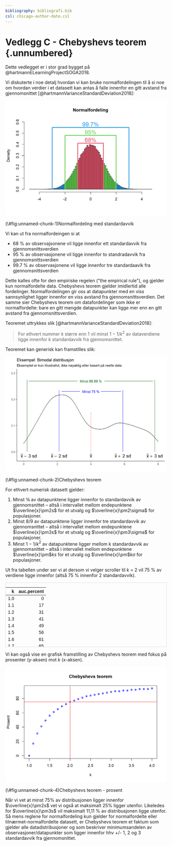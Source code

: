 ```yaml
---
bibliography: bibliografi.bib  
csl: chicago-author-date.csl
---
```

# Vedlegg C - Chebyshevs teorem {.unnumbered}

Dette vedlegget er i stor grad bygget på @hartmannELearningProjectSOGA2018.

Vi diskuterte i noe detalj hvordan vi kan bruke normalfordelingen til å si noe om hvordan verdier i et datasett kan antas å falle innenfor en gitt avstand fra gjennomsnittet [@hartmannVarianceStandardDeviation2018]:

<div class="figure">
<img src="XX_Vedlegg_C_Chebyshev_files/figure-html/unnamed-chunk-1-1.png" alt="Normalfordeling med standardavvik" width="672" />
<p class="caption">(\#fig:unnamed-chunk-1)Normalfordeling med standardavvik</p>
</div>

Vi kan ut fra normalfordeingen si at

* 68 % av observajsonene vil ligge innenfor ett standardavvik fra gjennomsnittsverdien
* 95 % av observasjonene vil ligge innenfor to standradavvik fra gjennomsnittsverdien
* 99.7 % av observasjonene vil ligge innenfor tre standardaavik fra gjennomsnittsverdien

Dette kalles ofte for den empiriske regelen ("the empirical rule"), og gjelder kun normalfordelte data. Chebyshevs teorem gjelder imidlertid alle fordelinger. Normalfordelingen gir oss at datapunkter med en viss sannsynlighet ligger innenfor en viss avstand fra gjennomsnittsverdien. Det samme sier Chebyshevs teorem om datafordelinger som ikke er normalfordelte: bare en gitt mengde datapunkter kan ligge mer enn en gitt avstand fra gjennomsnittsverdien. 

Teoremet uttrykkes slik [@hartmannVarianceStandardDeviation2018]: 

> For ethvert nummer *k* større enn 1 vil minst  $1-1/$*k*$^2$ av dataverdiene ligge innenfor *k* standardavvik fra gjennomsnittet.

Teoremet kan generisk kan framstilles slik:

<div class="figure">
<img src="XX_Vedlegg_C_Chebyshev_files/figure-html/unnamed-chunk-2-1.png" alt="Chebyshevs teorem" width="672" />
<p class="caption">(\#fig:unnamed-chunk-2)Chebyshevs teorem</p>
</div>

For ethvert numerisk datasett gjelder:

1. Minst ¾ av datapunktene ligger innenfor to standardavvik av gjennomsnittet – altså i intervallet mellom endepunktene $\overline{x}\pm2s$ for et utvalg og $\overline{x}\pm2\sigma$ for populasjoner. 
2. Minst 8/9 av datapunktene ligger innenfor tre standardavvik av gjennomsnittet – altså i intervallet mellom endepunktene $\overline{x}\pm3s$ for et utvalg og $\overline{x}\pm3\sigma$ for populasjoner.
3. Minst $1-1/$*k*$^2$ av datapunktene ligger mellom k standardavvik av gjennomsnittet – altså i intervallet mellom endepunktene $\overline{x}\pm$*k*$s$ for et utvalg og $\overline{x}\pm$*k*$\sigma$ for populasjoner.

Ut fra tabellen under ser vi at dersom vi velger scroller til *k* = 2 vil 75 % av verdiene ligge innenfor (altså 75 % innenfor 2 standardavvik). 

<div style="border: 1px solid #ddd; padding: 0px; overflow-y: scroll; height:200px; "><table class="table table-striped lightable-paper" style='width: auto !important; margin-left: auto; margin-right: auto; font-family: "Arial Narrow", arial, helvetica, sans-serif; margin-left: auto; margin-right: auto;'>
 <thead>
  <tr>
   <th style="text-align:right;position: sticky; top:0; background-color: #FFFFFF;"> k </th>
   <th style="text-align:right;position: sticky; top:0; background-color: #FFFFFF;"> auc.percent </th>
  </tr>
 </thead>
<tbody>
  <tr>
   <td style="text-align:right;"> 1.0 </td>
   <td style="text-align:right;"> 0 </td>
  </tr>
  <tr>
   <td style="text-align:right;"> 1.1 </td>
   <td style="text-align:right;"> 17 </td>
  </tr>
  <tr>
   <td style="text-align:right;"> 1.2 </td>
   <td style="text-align:right;"> 31 </td>
  </tr>
  <tr>
   <td style="text-align:right;"> 1.3 </td>
   <td style="text-align:right;"> 41 </td>
  </tr>
  <tr>
   <td style="text-align:right;"> 1.4 </td>
   <td style="text-align:right;"> 49 </td>
  </tr>
  <tr>
   <td style="text-align:right;"> 1.5 </td>
   <td style="text-align:right;"> 56 </td>
  </tr>
  <tr>
   <td style="text-align:right;"> 1.6 </td>
   <td style="text-align:right;"> 61 </td>
  </tr>
  <tr>
   <td style="text-align:right;"> 1.7 </td>
   <td style="text-align:right;"> 65 </td>
  </tr>
  <tr>
   <td style="text-align:right;"> 1.8 </td>
   <td style="text-align:right;"> 69 </td>
  </tr>
  <tr>
   <td style="text-align:right;"> 1.9 </td>
   <td style="text-align:right;"> 72 </td>
  </tr>
  <tr>
   <td style="text-align:right;"> 2.0 </td>
   <td style="text-align:right;"> 75 </td>
  </tr>
  <tr>
   <td style="text-align:right;"> 2.1 </td>
   <td style="text-align:right;"> 77 </td>
  </tr>
  <tr>
   <td style="text-align:right;"> 2.2 </td>
   <td style="text-align:right;"> 79 </td>
  </tr>
  <tr>
   <td style="text-align:right;"> 2.3 </td>
   <td style="text-align:right;"> 81 </td>
  </tr>
  <tr>
   <td style="text-align:right;"> 2.4 </td>
   <td style="text-align:right;"> 83 </td>
  </tr>
  <tr>
   <td style="text-align:right;"> 2.5 </td>
   <td style="text-align:right;"> 84 </td>
  </tr>
  <tr>
   <td style="text-align:right;"> 2.6 </td>
   <td style="text-align:right;"> 85 </td>
  </tr>
  <tr>
   <td style="text-align:right;"> 2.7 </td>
   <td style="text-align:right;"> 86 </td>
  </tr>
  <tr>
   <td style="text-align:right;"> 2.8 </td>
   <td style="text-align:right;"> 87 </td>
  </tr>
  <tr>
   <td style="text-align:right;"> 2.9 </td>
   <td style="text-align:right;"> 88 </td>
  </tr>
  <tr>
   <td style="text-align:right;"> 3.0 </td>
   <td style="text-align:right;"> 89 </td>
  </tr>
  <tr>
   <td style="text-align:right;"> 3.1 </td>
   <td style="text-align:right;"> 90 </td>
  </tr>
  <tr>
   <td style="text-align:right;"> 3.2 </td>
   <td style="text-align:right;"> 90 </td>
  </tr>
  <tr>
   <td style="text-align:right;"> 3.3 </td>
   <td style="text-align:right;"> 91 </td>
  </tr>
  <tr>
   <td style="text-align:right;"> 3.4 </td>
   <td style="text-align:right;"> 91 </td>
  </tr>
  <tr>
   <td style="text-align:right;"> 3.5 </td>
   <td style="text-align:right;"> 92 </td>
  </tr>
  <tr>
   <td style="text-align:right;"> 3.6 </td>
   <td style="text-align:right;"> 92 </td>
  </tr>
  <tr>
   <td style="text-align:right;"> 3.7 </td>
   <td style="text-align:right;"> 93 </td>
  </tr>
  <tr>
   <td style="text-align:right;"> 3.8 </td>
   <td style="text-align:right;"> 93 </td>
  </tr>
  <tr>
   <td style="text-align:right;"> 3.9 </td>
   <td style="text-align:right;"> 93 </td>
  </tr>
  <tr>
   <td style="text-align:right;"> 4.0 </td>
   <td style="text-align:right;"> 94 </td>
  </tr>
</tbody>
</table></div>

Vi kan også vise en grafisk framstilling av Chebyshevs teorem med fokus på prosenter (y-aksen) mot *k* (x-aksen).

<div class="figure">
<img src="XX_Vedlegg_C_Chebyshev_files/figure-html/unnamed-chunk-4-1.png" alt="Chebyshevs teorem - prosent" width="672" />
<p class="caption">(\#fig:unnamed-chunk-4)Chebyshevs teorem - prosent</p>
</div>

Når vi vet at minst 75% av distribusjonen ligger innenfor $\overline{x}\pm2s$ vet vi også at maksimalt 25% ligger utenfor. Likeledes for $\overline{x}\pm3s$ vil maksimalt  11,11 % av distribusjonen ligge utenfor. Så mens reglene for normalfordeling kun gjelder for normalfordelte eller tilnærmet-normalfordelte datasett, er Chebyshevs teorem et faktum som gjelder alle datadistribusjoner og som beskriver minimumsandelen av observasjoner/datapunkter som ligger innenfor hhv +/- 1, 2 og 3 standardavvik fra gjennomsnittet.  
